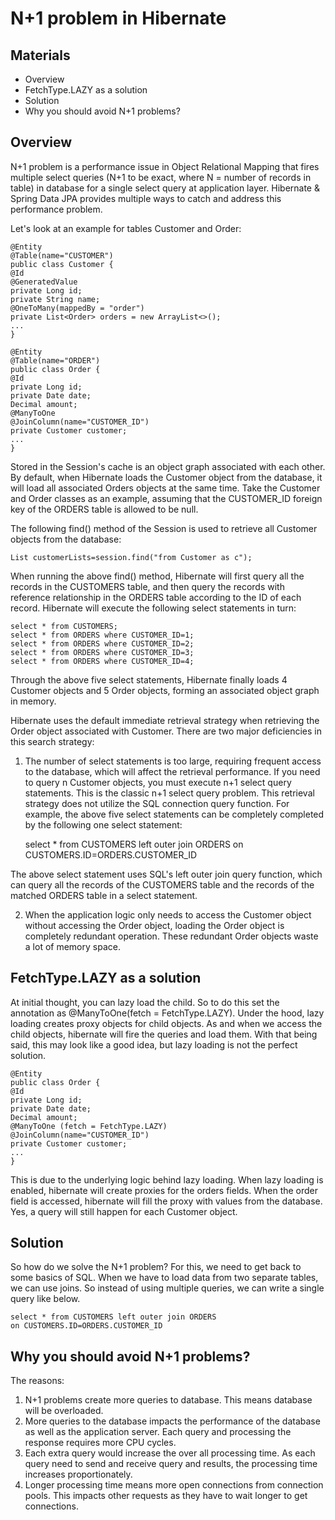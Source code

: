 # N+1 problem in Hibernate

## Materials
+ Overview
+ FetchType.LAZY as a solution
+ Solution 
+ Why you should avoid N+1 problems?

## Overview

N+1 problem is a performance issue in Object Relational Mapping that fires multiple select queries (N+1 to be exact,
where N = number of records in table) in database for a single select query at application layer. 
Hibernate & Spring Data JPA provides multiple ways to catch and address this performance problem.

Let's look at an example for tables Customer and Order:

    @Entity
    @Table(name="CUSTOMER")
    public class Customer {
    @Id
    @GeneratedValue
    private Long id;
    private String name;
    @OneToMany(mappedBy = "order")
    private List<Order> orders = new ArrayList<>();
    ...
    }

    @Entity
    @Table(name="ORDER")
    public class Order {
    @Id
    private Long id;
    private Date date;
    Decimal amount;
    @ManyToOne 
    @JoinColumn(name="CUSTOMER_ID")
    private Customer customer;
    ...
    }


Stored in the Session's cache is an object graph associated with each other. By default, when Hibernate loads the 
Customer object from the database, it will load all associated Orders objects at the same time. Take the Customer and
Order classes as an example, assuming that the CUSTOMER_ID foreign key of the ORDERS table is allowed to be null.

The following find() method of the Session is used to retrieve all Customer objects from the database:

    List customerLists=session.find("from Customer as c");

When running the above find() method, Hibernate will first query all the records in the CUSTOMERS table, and then query
the records with reference relationship in the ORDERS table according to the ID of each record. Hibernate will execute 
the following select statements in turn:

    select * from CUSTOMERS;
    select * from ORDERS where CUSTOMER_ID=1;
    select * from ORDERS where CUSTOMER_ID=2;
    select * from ORDERS where CUSTOMER_ID=3;
    select * from ORDERS where CUSTOMER_ID=4;

Through the above five select statements, Hibernate finally loads 4 Customer objects and 5 Order objects, 
forming an associated object graph in memory.

Hibernate uses the default immediate retrieval strategy when retrieving the Order object associated with Customer.
There are two major deficiencies in this search strategy:

1) The number of select statements is too large, requiring frequent access to the database, which will affect the 
retrieval performance. If you need to query n Customer objects, you must execute n+1 select query statements. This is
the classic n+1 select query problem. This retrieval strategy does not utilize the SQL connection query function. 
For example, the above five select statements can be completely completed by the following one select statement:


    select * from CUSTOMERS left outer join ORDERS
    on CUSTOMERS.ID=ORDERS.CUSTOMER_ID

The above select statement uses SQL's left outer join query function, which can query all the records of the CUSTOMERS 
table and the records of the matched ORDERS table in a select statement.

2) When the application logic only needs to access the Customer object without accessing the Order object,
loading the Order object is completely redundant operation. These redundant Order objects waste a lot of memory space.

## FetchType.LAZY as a solution
At initial thought, you can lazy load the child. So to do this set the annotation as @ManyToOne(fetch = FetchType.LAZY).
Under the hood, lazy loading creates proxy objects for child objects. As and when we access the child objects, hibernate
will fire the queries and load them. With that being said, this may look like a good idea, but lazy loading is not 
the perfect solution.

    @Entity
    public class Order {
    @Id
    private Long id;
    private Date date;
    Decimal amount;
    @ManyToOne (fetch = FetchType.LAZY)
    @JoinColumn(name="CUSTOMER_ID")
    private Customer customer;
    ...
    }

This is due to the underlying logic behind lazy loading. When lazy loading is enabled, hibernate will create proxies
for the orders fields. When the order field is accessed, hibernate will fill the proxy with values from the 
database. Yes, a query will still happen for each Customer object.

## Solution
So how do we solve the N+1 problem? For this, we need to get back to some basics of SQL. When we have to load data from
two separate tables, we can use joins. So instead of using multiple queries, we can write a single query like below.

    select * from CUSTOMERS left outer join ORDERS
    on CUSTOMERS.ID=ORDERS.CUSTOMER_ID

## Why you should avoid N+1 problems?
The reasons:

1) N+1 problems create more queries to database. This means database will be overloaded.
2) More queries to the database impacts the performance of the database as well as the application server. 
Each query and processing the response requires more CPU cycles.
3) Each extra query would increase the over all processing time. As each query need to send and receive query and 
results, the processing time increases proportionately.
4) Longer processing time means more open connections from connection pools. This impacts other requests as they have 
 to wait longer to get connections.
